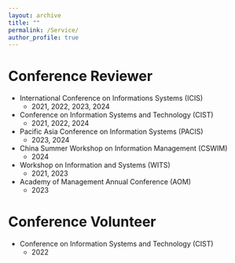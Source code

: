 ```yaml
---
layout: archive
title: ""
permalink: /Service/
author_profile: true
---
```




Conference Reviewer
======
* International Conference on Informations Systems (ICIS) 
  * 2021, 2022, 2023, 2024
* Conference on Information Systems and Technology (CIST) 
  * 2021, 2022, 2024
* Pacific Asia Conference on Information Systems (PACIS)  
  * 2023, 2024
* China Summer Workshop on Information Management (CSWIM) 
  * 2024
* Workshop on Information and Systems (WITS) 
  * 2021, 2023
* Academy of Management Annual Conference (AOM)  
  * 2023


Conference Volunteer
======
 * Conference on Information Systems and Technology (CIST) 
   * 2022

